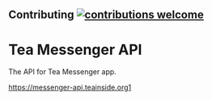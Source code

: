 ## Contributing [![contributions welcome](https://img.shields.io/badge/contributions-welcome-brightgreen.svg?style=flat)](https://github.com/TeaInside/Tea-Messenger-API/pulls)

# Tea Messenger API

The API for Tea Messenger app.

https://messenger-api.teainside.org1
